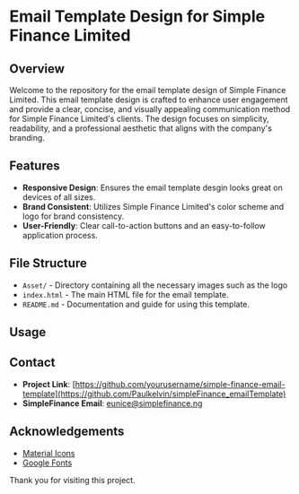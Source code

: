# Email Template Design for Simple Finance Limited

## Overview

Welcome to the repository for the email template design of Simple Finance Limited. This email template design is crafted to enhance user engagement and provide a clear, concise, and visually appealing communication method for Simple Finance Limited's clients. The design focuses on simplicity, readability, and a professional aesthetic that aligns with the company's branding.

## Features

- **Responsive Design**: Ensures the email template desgin looks great on devices of all sizes.
- **Brand Consistent**: Utilizes Simple Finance Limited's color scheme and logo for brand consistency.
- **User-Friendly**: Clear call-to-action buttons and an easy-to-follow application process.

## File Structure

- `Asset/` - Directory containing all the necessary images such as the logo
- `index.html` - The main HTML file for the email template.
- `README.md` - Documentation and guide for using this template.

## Usage

## Contact

- **Project Link**: [https://github.com/yourusername/simple-finance-email-template](https://github.com/Paulkelvin/simpleFinance_emailTemplate)
- **SimpleFinance Email**: [eunice@simplefinance.ng](mailto:eunice@simplefinance.ng)

## Acknowledgements

- [Material Icons](https://material.io/icons/)
- [Google Fonts](https://fonts.google.com/)

Thank you for visiting this project.
